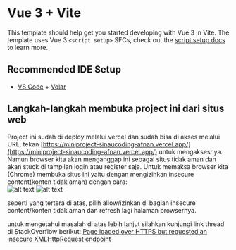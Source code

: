 # Vue 3 + Vite

This template should help get you started developing with Vue 3 in Vite. The template uses Vue 3 `<script setup>` SFCs, check out the [script setup docs](https://v3.vuejs.org/api/sfc-script-setup.html#sfc-script-setup) to learn more.

## Recommended IDE Setup

- [VS Code](https://code.visualstudio.com/) + [Volar](https://marketplace.visualstudio.com/items?itemName=Vue.volar)

## Langkah-langkah membuka project ini dari situs web
  Project ini sudah di deploy melalui vercel dan sudah bisa di akses melalui URL, tekan [https://miniproject-sinaucoding-afnan.vercel.app/](https://miniproject-sinaucoding-afnan.vercel.app/) untuk mengaksesnya.
  Namun browser kita akan menganggap ini sebagai situs tidak aman dan akan stuck di tampilan login atau register saja.
  Untuk memaksa browser kita (Chrome) membuka situs ini yaitu dengan mengizinkan insecure content(konten tidak aman) dengan cara:
  <br>
  ![alt text](https://i.stack.imgur.com/iwBRO.png)
  ![alt text](https://i.stack.imgur.com/VgkNP.png)

seperti yang tertera di atas, pilih allow/izinkan di bagian insecure content/konten tidak aman dan refresh lagi halaman browsernya.

untuk mengetahui masalah di atas lebih lanjut silahkan kunjungi link thread di StackOverflow berikut: [Page loaded over HTTPS but requested an insecure XMLHttpRequest endpoint](https://stackoverflow.com/questions/37387711/page-loaded-over-https-but-requested-an-insecure-xmlhttprequest-endpoint)
